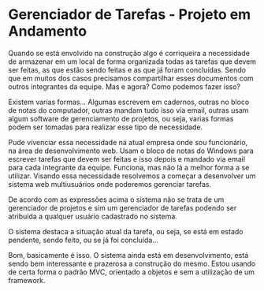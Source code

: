 <h1>Gerenciador de Tarefas  - Projeto em Andamento</h1>
<p>
	Quando se está envolvido na construção algo é corriqueira a necessidade de armazenar em um local de forma organizada todas as tarefas que devem ser feitas, as que estão sendo feitas e as que já foram concluídas. Sendo que em muitos dos casos precisamos compartilhar esses documentos com outros integrantes da equipe. Mas e agora? Como podemos fazer isso?
</p>

<p>
	Existem varias formas... Algumas escrevem em cadernos, outras no bloco de notas do computador, outras mandam tudo isso via email, outras usam algum software de gerenciamento de projetos, ou seja, varias formas podem ser tomadas para realizar esse tipo de necessidade. 
</p>

<p>
	Pude vivenciar essa necessidade na atual empresa onde sou funcionário, na área de desenvolvimento web. Usam o bloco de notas do Windows para escrever tarefas que devem ser feitas e isso depois e mandado via email para cada integrante da equipe. Funciona, mas não lá a melhor forma a se utilizar. Visando essa necessidade resolvemos a começar a desenvolver um sistema web multiusuários onde poderemos gerenciar tarefas. 
</p>

<p>
	De acordo com as expressões acima o sistema não se trata de um gerenciador de projetos e sim um gerenciador de tarefas podendo ser atribuída a qualquer usuário cadastrado no sistema. 
</p>

<p>
   O sistema destaca a situação atual da tarefa, ou seja, se está em estado pendente, sendo feito, ou se já foi concluída... 
</p>

<p>
	Bom, basicamente é isso. O sistema ainda está em desenvolvimento, está sendo bem interessante e prazerosa a construção do mesmo. 
    Estou usando de certa forma o padrão MVC, orientado a objetos e sem a utilização de um  framework. 
</p>